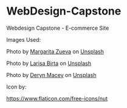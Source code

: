 # WebDesign-Capstone
Webdesign Capstone - E-commerce Site

Images Used:

Photo by <a href="https://unsplash.com/@margzu?utm_content=creditCopyText&utm_medium=referral&utm_source=unsplash">Margarita Zueva</a> on <a href="https://unsplash.com/photos/oatmeal-with-nuts-aDxzwSmY90A?utm_content=creditCopyText&utm_medium=referral&utm_source=unsplash">Unsplash</a>
  

Photo by <a href="https://unsplash.com/@larisabirta?utm_content=creditCopyText&utm_medium=referral&utm_source=unsplash">Larisa Birta</a> on <a href="https://unsplash.com/photos/brown-wooden-bowl-with-brown-nuts-nBnl9sXFft0?utm_content=creditCopyText&utm_medium=referral&utm_source=unsplash">Unsplash</a>
  

Photo by <a href="https://unsplash.com/@runningonrealfood?utm_content=creditCopyText&utm_medium=referral&utm_source=unsplash">Deryn Macey</a> on <a href="https://unsplash.com/photos/cooked-food-beside-brown-wooden-ladle-dfWhZhyAli8?utm_content=creditCopyText&utm_medium=referral&utm_source=unsplash">Unsplash</a>


Icon by:

https://www.flaticon.com/free-icons/nut
